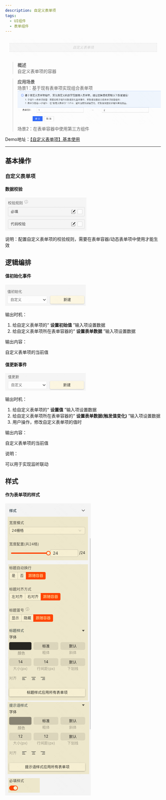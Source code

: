 ```yaml
---
description: 自定义表单项
tags:
  - UI组件
  - 表单组件
---
```


![Alt text](img/image.png)


> **概述**\
> 自定义表单项的容器

> **应用场景**\
> 场景1：基于现有表单项实现组合表单项![Alt text](img/image-1.png)\
> 场景2：在表单容器中使用第三方组件

Demo地址：[【自定义表单项】基本使用](https://my.mybricks.world/mybricks-pc-page/index.html?id=470735099908165)

----

## 基本操作

### 自定义表单项

#### 数据校验

![Alt text](img/image-2.png)

说明：配置自定义表单项的校验规则，需要在表单容器/动态表单项中使用才能生效

  

## 逻辑编排

#### 值初始化事件

![Alt text](img/image-3.png)

输出时机：

1.  给自定义表单项的“ **设置初始值** ”输入项设置数据
2.  给自定义表单项所在表单容器的“ **设置表单数据** ”输入项设置数据

输出内容：

自定义表单项的当前值

  

#### 值更新事件

![Alt text](img/image-4.png)

输出时机：

1.  给自定义表单项的“ **设置值** ”输入项设置数据
2.  给自定义表单项所在表单容器的“ **设置表单数据(触发值变化)** ”输入项设置数据
3.  用户操作，修改自定义表单项的值时

输出内容：

自定义表单项的当前值

说明：

可以用于实现监听联动

  

## 样式

#### 作为表单项的样式

![Alt text](img/image-5.png)